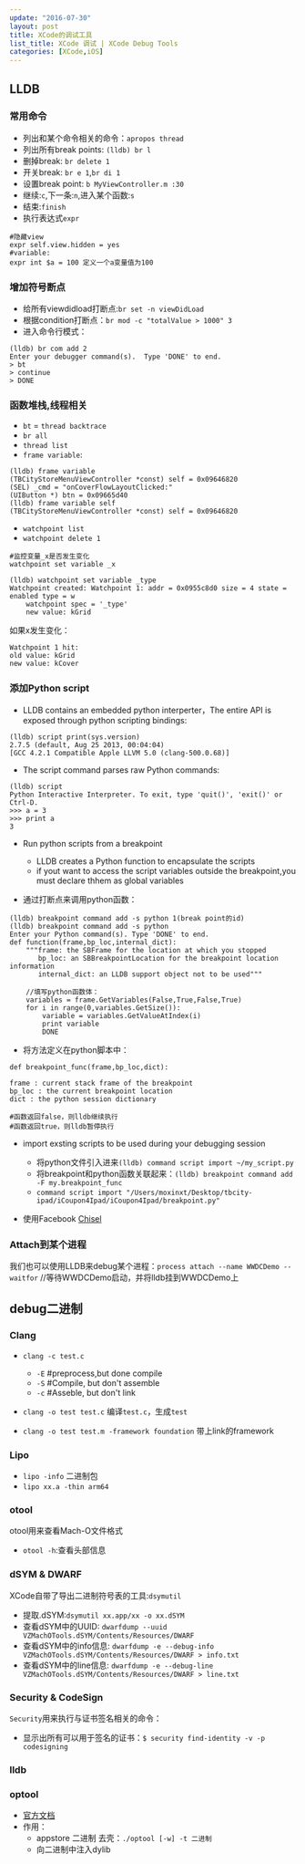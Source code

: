 ```yaml
---
update: "2016-07-30"
layout: post
title: XCode的调试工具
list_title: XCode 调试 | XCode Debug Tools
categories: [XCode,iOS]
---
```


## LLDB

### 常用命令

- 列出和某个命令相关的命令：`apropos thread`
- 列出所有break points: `(lldb) br l`
- 删掉break: `br delete 1`
- 开关break: `br e 1`,`br di 1`
- 设置break point: `b MyViewController.m :30`
- 继续:`c`,下一条:`n`,进入某个函数:`s`
- 结束:`finish`
- 执行表达式`expr`

```shell
#隐藏view
expr self.view.hidden = yes
#variable:
expr int $a = 100 定义一个a变量值为100
```

### 增加符号断点

- 给所有viewdidload打断点:`br set -n viewDidLoad`
- 根据condition打断点：`br mod -c "totalValue > 1000" 3`
- 进入命令行模式：

```shell
(lldb) br com add 2
Enter your debugger command(s).  Type 'DONE' to end.
> bt
> continue
> DONE
```

### 函数堆栈,线程相关

- `bt` = `thread backtrace`
- `br all`
- `thread list`
- `frame variable`:

```shell
(lldb) frame variable
(TBCityStoreMenuViewController *const) self = 0x09646820
(SEL) _cmd = "onCoverFlowLayoutClicked:"
(UIButton *) btn = 0x09665d40
(lldb) frame variable self
(TBCityStoreMenuViewController *const) self = 0x09646820
```
- `watchpoint list`
- `watchpoint delete 1`

```shell
#监控变量_x是否发生变化
watchpoint set variable _x

(lldb) watchpoint set variable _type
Watchpoint created: Watchpoint 1: addr = 0x0955c8d0 size = 4 state = enabled type = w
    watchpoint spec = '_type'
    new value: kGrid
```
如果x发生变化：

```shell
Watchpoint 1 hit:
old value: kGrid
new value: kCover
```

### 添加Python script

- LLDB contains an embedded python interperter，The entire API is exposed through python scripting bindings:

```shell
(lldb) script print(sys.version)
2.7.5 (default, Aug 25 2013, 00:04:04) 
[GCC 4.2.1 Compatible Apple LLVM 5.0 (clang-500.0.68)]
```

- The script command parses raw Python commands:

```shell
(lldb) script
Python Interactive Interpreter. To exit, type 'quit()', 'exit()' or Ctrl-D.
>>> a = 3
>>> print a
3
```

- Run python scripts from a breakpoint
	- LLDB creates a Python function to encapsulate the scripts
	- if yout want to access the script variables outside the breakpoint,you must declare thhem as global variables

- 通过打断点来调用python函数：

```shell
(lldb) breakpoint command add -s python 1(break point的id)
(lldb) breakpoint command add -s python
Enter your Python command(s). Type 'DONE' to end.
def function(frame,bp_loc,internal_dict):
    """frame: the SBFrame for the location at which you stopped
       bp_loc: an SBBreakpointLocation for the breakpoint location information
       internal_dict: an LLDB support object not to be used"""

	//填写python函数体：
	variables = frame.GetVariables(False,True,False,True)
	for i in range(0,variables.GetSize()):
		variable = variables.GetValueAtIndex(i)
		print variable
		DONE
```

- 将方法定义在python脚本中：

```shell
def breakpoint_func(frame,bp_loc,dict):

frame : current stack frame of the breakpoint
bp_loc : the current breakpoint location
dict : the python session dictionary

#函数返回false，则lldb继续执行
#函数返回true，则lldb暂停执行
```

- import exsting scripts to be used during your debugging session
	- 将python文件引入进来`(lldb) command script import ~/my_script.py`
	- 将breakpoint和python函数关联起来：`(lldb) breakpoint command add -F my.breakpoint_func`
	- `command script import "/Users/moxinxt/Desktop/tbcity-ipad/iCoupon4Ipad/iCoupon4Ipad/breakpoint.py"`

- 使用Facebook [Chisel](https://github.com/facebook/chisel)

### Attach到某个进程

我们也可以使用LLDB来debug某个进程：`process attach --name WWDCDemo --waitfor` //等待WWDCDemo启动，并将lldb挂到WWDCDemo上
	
## debug二进制

### Clang

- `clang -c test.c`
	- `-E` #preprocess,but done compile
	- `-S` #Compile, but don't assemble
	- `-c` #Asseble, but don't link

- `clang -o test test.c` 编译`test.c`，生成`test`
- `clang -o test test.m -framework foundation` 带上link的framework

###  Lipo

- `lipo -info` 二进制包
- `lipo xx.a -thin arm64`

### otool

otool用来查看Mach-O文件格式
- `otool -h`:查看头部信息

### dSYM & DWARF

XCode自带了导出二进制符号表的工具:`dsymutil`

- 提取.dSYM:`dsymutil xx.app/xx -o xx.dSYM`
- 查看dSYM中的UUID: `dwarfdump --uuid VZMachOTools.dSYM/Contents/Resources/DWARF`
- 查看dSYM中的info信息: `dwarfdump -e --debug-info VZMachOTools.dSYM/Contents/Resources/DWARF > info.txt`
- 查看dSYM中的line信息: `dwarfdump -e --debug-line VZMachOTools.dSYM/Contents/Resources/DWARF > line.txt`

### Security & CodeSign

`Security`用来执行与证书签名相关的命令：
- 显示出所有可以用于签名的证书：`$ security find-identity -v -p codesigning `

### lldb

		 
### optool

- [官方文档](https://github.com/alexzielenski/optool)
- 作用：
	- appstore 二进制 去壳：`./optool [-w] -t 二进制`
	- 向二进制中注入dylib 